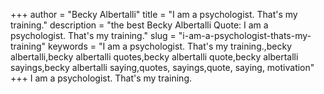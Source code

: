 +++
author = "Becky Albertalli"
title = "I am a psychologist. That's my training."
description = "the best Becky Albertalli Quote: I am a psychologist. That's my training."
slug = "i-am-a-psychologist-thats-my-training"
keywords = "I am a psychologist. That's my training.,becky albertalli,becky albertalli quotes,becky albertalli quote,becky albertalli sayings,becky albertalli saying,quotes, sayings,quote, saying, motivation"
+++
I am a psychologist. That's my training.
